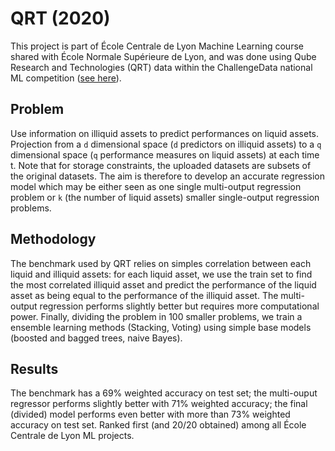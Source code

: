 # QRT (2020)

This project is part of École Centrale de Lyon Machine Learning course shared with École Normale Supérieure de Lyon, and was done using Qube Research and Technologies (QRT) data within the ChallengeData national ML competition (<a href="https://challengedata.ens.fr/">see here</a>). 

## Problem 
Use information on illiquid assets to predict performances on liquid assets. Projection from a `d` dimensional space (`d` predictors on illiquid assets) to a `q` dimensional space (`q` performance measures on liquid assets) at each time t. Note that for storage constraints, the uploaded datasets are subsets of the original datasets. The aim is therefore to develop an accurate regression model which may be either seen as one single multi-output regression problem or `k` (the number of liquid assets) smaller single-output regression problems.

## Methodology 
The benchmark used by QRT relies on simples correlation between each liquid and illiquid assets: for each liquid asset, we use the train set to find the most correlated illiquid asset and predict the performance of the liquid asset as being equal to the performance of the illiquid asset. The multi-output regression performs slightly better but requires more computational power. Finally, dividing the problem in 100 smaller problems, we train a ensemble learning methods (Stacking, Voting) using simple base models (boosted and bagged trees, naive Bayes).  

## Results
The benchmark has a 69% weighted accuracy on test set; the multi-ouput regressor performs slightly better with 71% weighted accuracy; the final (divided) model performs even better with more than 73% weighted accuracy on test set. Ranked first (and 20/20 obtained) among all École Centrale de Lyon ML projects. 
